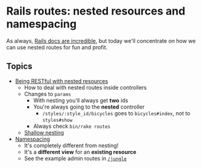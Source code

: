 # Rails routes: nested resources and namespacing

As always, [Rails docs are incredible](http://guides.rubyonrails.org/routing.html), but today we'll concentrate on how we can use nested routes for fun and profit.

## Topics

* [Being RESTful with nested resources](http://guides.rubyonrails.org/routing.html#nested-resources)
  * How to deal with nested routes inside controllers
  * Changes to `params`
    * With nesting you'll always get **two** ids
    * You're always going to the **nested** controller
      * `/styles/:style_id/bicycles` goes to `bicycles#index`, not to `styles#show`
    * Always check `bin/rake routes`
  * [Shallow nesting](http://guides.rubyonrails.org/routing.html#shallow-nesting)
* [Namespacing](http://guides.rubyonrails.org/routing.html#controller-namespaces-and-routing)
  * It's completely different from nesting!
  * It's a **different view** for an **existing resource**
  * See the example admin routes in [`/jungle`](jungle)
